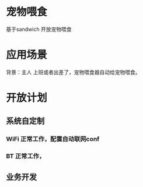 # 宠物喂食
  基于sandwich 开放宠物喂食
# 应用场景
  
  背景：主人 上班或者出差了，宠物喂食器自动给宠物喂食。
  
  
 # 开放计划
 ## 系统自定制
 ### WiFi 正常工作，配置自动联网conf
 ### BT  正常工作，
 ## 业务开发
